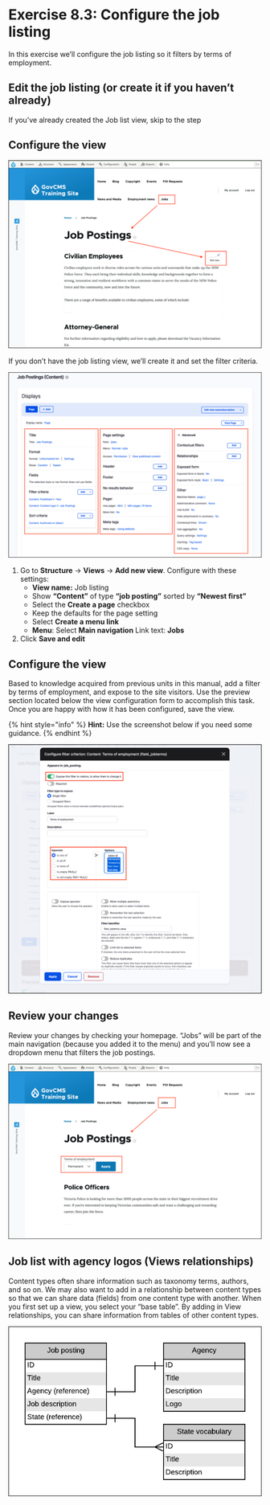 # Exercise 8.3: Configure the job listing

In this exercise we’ll configure the job listing so it filters by terms of employment.

## Edit the job listing (or create it if you haven’t already)

If you’ve already created the Job list view, skip to the step

## Configure the view

![Image of Jobs posting View](../.gitbook/assets/Ex-8-3-Job-Listing-View-1.png)

If you don’t have the job listing view, we’ll create it and set the filter criteria.

![Image of View settings](../.gitbook/assets/Ex-8-3-Job-Listing-View-2.png)

1. Go to **Structure** → **Views** → **Add new view**. Configure with these settings:
   * **View name:** Job listing
   * Show **“Content”** of type **“job posting”** sorted by **“Newest first”**
   * Select the **Create a page** checkbox
   * Keep the defaults for the page setting
   * Select **Create a menu link**
   * **Menu**: Select **Main navigation** Link text: **Jobs**
2. Click **Save and edit**

## Configure the view

Based to knowledge acquired from previous units in this manual, add a filter by terms of employment, and expose to the site visitors. Use the preview section located below the view configuration form to accomplish this task. Once you are happy with how it has been configured, save the view.

{% hint style="info" %}
**Hint:** Use the screenshot below if you need some guidance.
{% endhint %}

![Image of Filter criteria](../.gitbook/assets/Ex-8-3-Job-Listing-View-3.png)

## Review your changes

Review your changes by checking your homepage. “Jobs” will be part of the main navigation (because you added it to the menu) and you’ll now see a dropdown menu that filters the job postings.

![Image of Job listing page with filter](../.gitbook/assets/Ex-8-3-Job-Listing-View-4.png)

## Job list with agency logos (Views relationships)

Content types often share information such as taxonomy terms, authors, and so on. We may also want to add in a relationship between content types so that we can share data (fields) from one content type with another. When you first set up a view, you select your “base table”. By adding in View relationships, you can share information from tables of other content types.

![Image of Views relationships](../.gitbook/assets/Ex-8-3-Job-Listing-View-5.png)
